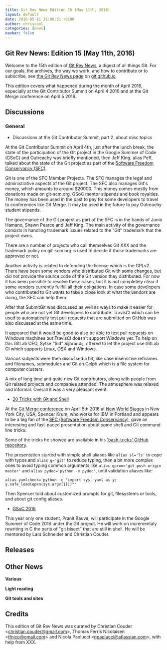 ```yaml
---
title: Git Rev News Edition 15 (May 11th, 2016)
layout: default
date: 2016-05-11 21:06:51 +0100
author: chriscool
categories: [news]
navbar: false
---
```


## Git Rev News: Edition 15 (May 11th, 2016)

Welcome to the 15th edition of [Git Rev News](http://git.github.io/rev_news/rev_news.html),
a digest of all things Git. For our goals, the archives, the way we work, and how to contribute or to
subscribe, see [the Git Rev News page](http://git.github.io/rev_news/rev_news.html) on [git.github.io](http://git.github.io).

This edition covers what happened during the month of April 2016,
especially at the Git Contributor Summit on April 4 2016 and at the
Git Merge conference on April 5 2016.

## Discussions

### General

* Discussions at the Git Contributor Summit, part 2, about misc topics

At the Git Contributor Summit on April 4th, just after the lunch
break, the state of the participation of the Git project in the Google
Summer of Code (GSoC) and Outreachy was briefly mentioned, then Jeff
King, alias Peff, talked about the state of the Git project as part of
the [Software Freedom Conservancy (SFC)](https://sfconservancy.org/).

Git is one of the SFC Member Projects. The SFC manages the legal and
administrative aspects of the Git project. The SFC also manages Git's
money, which amounts to around $20000. This money comes mostly from
donations made on git-scm.org, GSoC mentor stipends and book
royalties. The money has been used in the past to pay for some
developers to travel to conferences like Git Merge. It may be used in
the future to pay Outreachy student stipends.

The governance of the Git project as part of the SFC is in the hands
of Junio Hamano, Shawn Pearce and Jeff King. The main activity of the
governance consists in handling trademark issues related to the "Git"
trademark that the project owns.

There are a number of projects who call themselves Git XXX and the
trademark policy on git-scm.org is used to decide if those trademarks
are approved or not.

Another activity is related to defending the license which is the
GPLv2. There have been some vendors who distributed Git with some
changes, but did not provide the source code of the Git version they
distributed. For now it has been possible to resolve these cases, but
it is not completely clear if some vendors currently fullfill all
their obligations. In case some developers who contributed to Git
wants to take a close look at what the vendors are doing, the SFC can
help them.

After that SubmitGit was discussed as well as ways to make it easier
for people who are not yet Git developers to contribute. TravisCI
which can be used to automatically test pull requests that are
submitted on GitHub was also discussed at the same time.

It appeared that it would be good to also be able to test pull
requests on Windows machines but TravisCI doesn't support Windows
yet. To help on this GitLab CEO, Sytse "Sid" Sijbrandij, offered to
let the project use GitLab CI which supports Linux, OSX and Windows.

Various subjects were then discussed a bit, like case insensitive
refnames and filenames, submodules and Git on Celph which is a file
system for computer clusters.

A mix of long time and quite new Git contributors, along with people
from Git related projects and companies attended. The atmosphere was
relaxed and informal. Overall it was a very pleasant event.

* [20 Tricks with Git and Shell](https://speakerdeck.com/nibalizer/20-tricks-with-git-and-bash)

At the [Git Merge conference](http://git-merge.com/) on April 5th 2016
at [New World Stages](http://newworldstages.com/) in New York City,
USA, Spencer Krum, who works for IBM in Portland and appears to be a
big fan of the
[SFC (Software Freedom Conservancy)](https://sfconservancy.org/), gave
an interesting and fast-paced presentation about some shell and Git
command line tricks.

Some of the tricks he showed are available in his
['bash-tricks' GitHub repository](https://github.com/nibalizer/bash-tricks).

The presentation started with simple shell aliases like `alias
sl='ls'` to cope with typos and `alias g='git'` to reduce typing, then
a bit more complex ones to avoid typing common arguments like `alias
gprom='git push origin master'` and `alias pydoc='python -m pydoc'`,
until validation aliases like:

```
alias yamlcheck='python -c "import sys, yaml as y; y.safe_load(open(sys.argv[1]))"'
```

Then Spencer told about customized prompts for git, filesystems or
tools, and about git config aliases.



* [GSoC 2016](http://thread.gmane.org/gmane.comp.version-control.git/292308/)

This year only one student, Pranit Bauva, will participate in the
Google Summer of Code 2016 under the Git project. He will work on
incrementaly rewriting in C the parts of "git bisect" that are still
in shell. He will be mentored by Lars Schneider and Christian Couder.

<!---
### Reviews
-->

<!---
### Support
-->

## Releases


## Other News

__Various__



__Light reading__


__Git tools and sites__


## Credits

This edition of Git Rev News was curated by Christian Couder &lt;<christian.couder@gmail.com>&gt;,
Thomas Ferris Nicolaisen &lt;<tfnico@gmail.com>&gt; and Nicola Paolucci &lt;<npaolucci@atlassian.com>&gt;,
with help from XXX.
